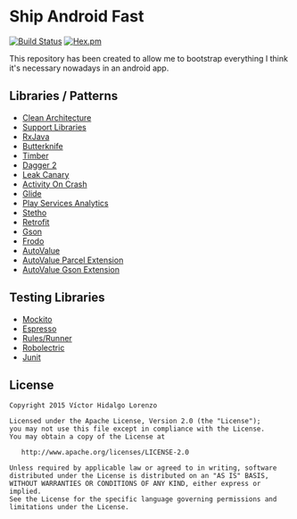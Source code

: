 Ship Android Fast
=================
[![Build Status](https://travis-ci.org/vichid/Ship-Android-Fast.svg?branch=master)](https://travis-ci.org/vichid/Ship-Android-Fast) [![Hex.pm](https://img.shields.io/hexpm/l/plug.svg)](http://www.apache.org/licenses/LICENSE-2.0)

This repository has been created to allow me to bootstrap everything I think it's necessary nowadays in an android app.


Libraries / Patterns
-----------------

* [Clean Architecture][21]
* [Support Libraries][1]
* [RxJava][2]
* [Butterknife][3]
* [Timber][4]
* [Dagger 2][5]
* [Leak Canary][6]
* [Activity On Crash][7]
* [Glide][8]
* [Play Services Analytics][11]
* [Stetho][17]
* [Retrofit][18]
* [Gson][19]
* [Frodo][20]
* [AutoValue][22]
* [AutoValue Parcel Extension][23]
* [AutoValue Gson Extension][24]

Testing Libraries
-----------------

* [Mockito][12]
* [Espresso][13]
* [Rules/Runner][14]
* [Robolectric][15]
* [Junit][16]


License
-------

    Copyright 2015 Víctor Hidalgo Lorenzo

    Licensed under the Apache License, Version 2.0 (the "License");
    you may not use this file except in compliance with the License.
    You may obtain a copy of the License at

       http://www.apache.org/licenses/LICENSE-2.0

    Unless required by applicable law or agreed to in writing, software
    distributed under the License is distributed on an "AS IS" BASIS,
    WITHOUT WARRANTIES OR CONDITIONS OF ANY KIND, either express or implied.
    See the License for the specific language governing permissions and
    limitations under the License.

[1]: http://developer.android.com/tools/support-library/index.html
[2]: https://github.com/ReactiveX/RxJava
[3]: http://jakewharton.github.io/butterknife/
[4]: https://github.com/JakeWharton/timber
[5]: http://google.github.io/dagger/
[6]: https://github.com/square/leakcanary
[7]: https://github.com/Ereza/CustomActivityOnCrash
[8]: https://github.com/bumptech/glide
[9]: https://github.com/frankiesardo/auto-parcel
[11]:https://developers.google.com/analytics/devguides/collection/android/v4/
[12]:http://mockito.org/
[13]:https://google.github.io/android-testing-support-library/docs/index.html
[14]:https://google.github.io/android-testing-support-library/docs/index.html#junit4-rules
[15]:http://robolectric.org/
[16]:http://junit.org/
[17]:http://facebook.github.io/stetho/
[18]:http://square.github.io/retrofit/
[19]:https://github.com/google/gson
[20]:https://github.com/android10/frodo
[21]:https://github.com/android10/Android-CleanArchitecture
[22]:https://github.com/google/auto
[23]:https://github.com/rharter/auto-value-parcel
[24]:https://github.com/rharter/auto-value-gson
